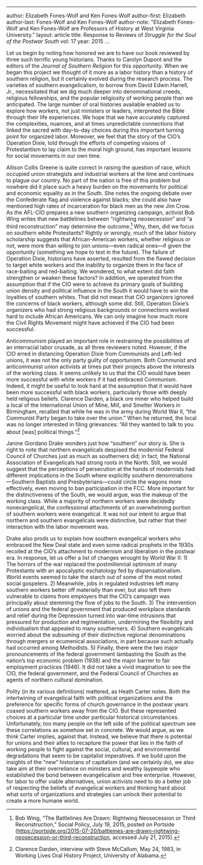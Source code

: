 ---
author: Elizabeth Fones-Wolf and Ken Fones-Wolf
author-first: Elizabeth
author-last: Fones-Wolf and Ken Fones-Wolf
author-note: "Elizabeth Fones-Wolf and Ken Fones-Wolf are Professors of History at West Virginia University."
layout: article
title: Response to Reviews of <em>Struggle for the Soul of the Postwar South</em>
vol: 17
year: 2015
…

Let us begin by noting how honored we are to have our book reviewed by three such terrific young historians. Thanks to Carolyn Dupont and the editors of the *Journal of Southern Religion* for this opportunity. When we began this project we thought of it more as a labor history than a history of southern religion, but it certainly evolved during the research process. The varieties of southern evangelicalism, to borrow from David Edwin Harrell, Jr., necessitated that we dig much deeper into denominational creeds, religious fellowships, and the popular religiosity of working people than we anticipated. The large number of oral histories available enabled us to explore how workers, not just ministers or leaders, interpreted the Bible through their life experiences. We hope that we have accurately captured the complexities, nuances, and at times unpredictable connections that linked the sacred with day-to-day choices during this important turning point for organized labor. Moreover, we feel that the story of the CIO’s Operation Dixie, told through the efforts of competing visions of Protestantism to lay claim to the moral high ground, has important lessons for social movements in our own time.

Allison Collis Greene is quite correct in raising the question of race, which occupied union strategists and industrial workers at the time and continues to plague our country. No part of the nation is free of this problem but nowhere did it place such a heavy burden on the movements for political and economic equality as in the South. She notes the ongoing debate over the Confederate flag and violence against blacks; she could also have mentioned high rates of incarceration for black men as the new Jim Crow. As the AFL-CIO prepares a new southern organizing campaign, activist Bob Wing writes that new battlelines between “rightwing neosecession” and “a third reconstruction” may determine the outcome.[^1] Why, then, did we focus on southern white Protestants? Rightly or wrongly, much of the labor history scholarship suggests that African-American workers, whether religious or not, were more than willing to join unions—even radical ones—if given the opportunity (something we hope to test in the future). The failure of Operation Dixie, historians have asserted, resulted from the flawed decision to target white workers and the inability to organize them in the face of race-baiting and red-baiting. We wondered, to what extent did faith strengthen or weaken these factors? In addition, we operated from the assumption that if the CIO were to achieve its primary goals of building union density and political influence in the South it would have to win the loyalties of southern whites. That did not mean that CIO organizers ignored the concerns of black workers, although some did. Still, Operation Dixie’s organizers who had strong religious backgrounds or connections worked hard to include African Americans. We can only imagine how much more the Civil Rights Movement might have achieved if the CIO had been successful.

Anticommunism played an important role in restraining the possibilities of an interracial labor crusade, as all three reviewers noted. However, if the CIO erred in distancing Operation Dixie from Communists and Left-led unions, it was not the only party guilty of opportunism. Both Communist and anticommunist union activists at times put their projects above the interests of the working class. It seems unlikely to us that the CIO would have been more successful with white workers if it had embraced Communism. Indeed, it might be useful to look hard at the assumption that it would have been more successful with black workers, particularly those with deeply held religious beliefs. Clarence Darden, a black ore miner who helped build a local of the International Union of Mine, Mill, and Smelter Workers in Birmingham, recalled that while he was in the army during World War II, “the Communist Party began to take over the union.” When he returned, the local was no longer interested in filing grievances: “All they wanted to talk to you about [was] political things.”[^2]

Janine Giordano Drake wonders just how “southern” our story is. She is right to note that northern evangelicals despised the modernist Federal Council of Churches just as much as southerners did; in fact, the National Association of Evangelicals had strong roots in the North. Still, we would suggest that the perceptions of persecution at the hands of modernists had different implications in the South where explicitly southern denominations—Southern Baptists and Presbyterians—could circle the wagons more effectively, even moving to ban participation in the FCC. More important for the distinctiveness of the South, we would argue, was the makeup of the working class. While a majority of northern workers were decidedly nonevangelical, the confessional attachments of an overwhelming portion of southern workers were evangelical. It was not our intent to argue that northern and southern evangelicals were distinctive, but rather that their interaction with the labor movement was.

Drake also prods us to explain how southern evangelical workers who embraced the New Deal state and even some radical prophets in the 1930s recoiled at the CIO’s attachment to modernism and liberalism in the postwar era. In response, let us offer a list of changes wrought by World War II: 1) The horrors of the war replaced the postmillennial optimism of many Protestants with an apocalyptic eschatology fed by dispensationalism. World events seemed to take the starch out of some of the most noted social gospelers. 2) Meanwhile, jobs in regulated industries left many southern workers better off materially than ever, but also left them vulnerable to claims from employers that the CIO’s campaign was principally about stemming the flow of jobs to the South. 3) The intervention of unions and the federal government that produced workplace standards and relief during the Depression turned into war-time intrusions that pressured for production and regimentation, undermining the flexibility and individualism that appealed to many southerners. 4) Southern evangelicals worried about the subsuming of their distinctive regional denominations through mergers or ecumenical associations, in part because such actually had occurred among Methodists. 5) Finally, there were the two major pronouncements of the federal government lambasting the South as the nation’s top economic problem (1938) and the major barrier to fair employment practices (1946). It did not take a vivid imagination to see the CIO, the federal government, and the Federal Council of Churches as agents of northern cultural domination.

Polity (in its various definitions) mattered, as Heath Carter notes. Both the intertwining of evangelical faith with political organizations and the preference for specific forms of church governance in the postwar years coaxed southern workers away from the CIO. But these represented choices at a particular time under particular historical circumstances. Unfortunately, too many people on the left side of the political spectrum see these correlations as somehow set in concrete. We would argue, as we think Carter implies, against that. Instead, we believe that there is potential for unions and their allies to recapture the power that lies in the faith of working people to fight against the social, cultural, and environmental degradations that seem to be capitalist imperatives. If we build upon the insights of the “new” historians of capitalism  (and we certainly do), we also take aim at their overreliance on ministers and wealthy laypeople who established the bond between evangelicalism and free enterprise. However, for labor to offer viable alternatives, union activists need to do a better job of respecting the beliefs of evangelical workers and thinking hard about what sorts of organizations and strategies can unlock their potential to create a more humane world.

[^1]: Bob Wing, “The Battlelines Are Drawn: Rightwing Neosecession or Third Reconstruction,” Social Policy, July 19, 2015, posted on Portside (https://portside.org/2015-07-20/battleines-are-drawn-rightwing-neosecession-or-third-reconstruction, accessed July 21, 2015).

[^2]: Clarence Darden, interview with Steve McCallum, May 24, 1983, in Working Lives Oral History Project, University of Alabama.
